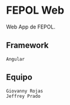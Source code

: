 # FEPOL Web
Web App de FEPOL.

## Framework
```
Angular
```

## Equipo
```
Giovanny Rojas
Jeffrey Prado
```